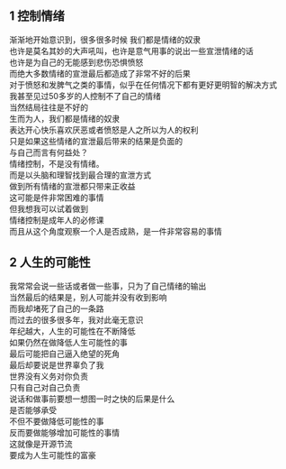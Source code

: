 ## 1  控制情绪

渐渐地开始意识到，很多很多时候 我们都是情绪的奴隶  
也许是莫名其妙的大声吼叫，也许是意气用事的说出一些宣泄情绪的话  
也许是为自己的无能感到悲伤恐惧愤怒  
而绝大多数情绪的宣泄最后都造成了非常不好的后果  
对于愤怒和发脾气之类的事情，似乎在任何情况下都有更好更明智的解决方式  
我甚至见过50多岁的人控制不了自己的情绪  
当然结局往往是不好的  
生而为人，我们都是情绪的奴隶  
表达开心快乐喜欢厌恶或者愤怒是人之所以为人的权利  
只是如果这些情绪的宣泄最后带来的结果是负面的  
与自己而言有何益处？  
情绪控制，不是没有情绪。  
而是以头脑和理智找到最合理的宣泄方式  
做到所有情绪的宣泄都只带来正收益  
这可能是件非常困难的事情  
但我想我可以试着做到  
情绪控制是成年人的必修课  
而且从这个角度观察一个人是否成熟，是一件非常容易的事情

## 2 人生的可能性 

我常常会说一些话或者做一些事，只为了自己情绪的输出  
当然最后的结果是，别人可能并没有收到影响  
而我却堵死了自己的一条路  
而过去的很多很多年，我对此毫无意识  
年纪越大，人生的可能性在不断降低  
如果仍然在做降低人生可能性的事  
最后可能把自己逼入绝望的死角  
最后却要说是世界辜负了我  
世界没有义务对你负责  
只有自己对自己负责  
说话和做事前要想一想图一时之快的后果是什么  
是否能够承受  
不但不要做降低可能性的事  
反而要做能够增加可能性的事情  
这就像是开源节流  
要成为人生可能性的富豪  

